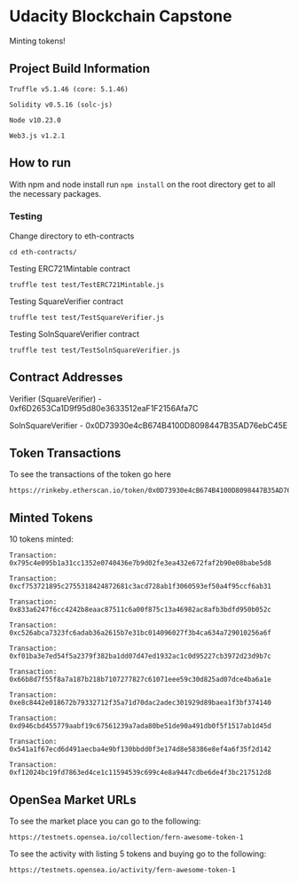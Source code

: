 # Udacity Blockchain Capstone

Minting tokens!

## Project Build Information
    Truffle v5.1.46 (core: 5.1.46)

    Solidity v0.5.16 (solc-js)

    Node v10.23.0

    Web3.js v1.2.1

## How to run 
With npm and node install run `npm install` on the root directory get to all the necessary packages.

### Testing
Change directory to eth-contracts

    cd eth-contracts/

Testing ERC721Mintable contract

    truffle test test/TestERC721Mintable.js


Testing SquareVerifier contract

    truffle test test/TestSquareVerifier.js

Testing SolnSquareVerifier contract

    truffle test test/TestSolnSquareVerifier.js

## Contract Addresses
Verifier (SquareVerifier) - 0xf6D2653Ca1D9f95d80e3633512eaF1F2156Afa7C

SolnSquareVerifier - 0x0D73930e4cB674B4100D8098447B35AD76ebC45E

## Token Transactions
To see the transactions of the token go here
    
    https://rinkeby.etherscan.io/token/0x0D73930e4cB674B4100D8098447B35AD76ebC45E

## Minted Tokens
10 tokens minted:
    
    Transaction: 0x795c4e095b1a31cc1352e0740436e7b9d02fe3ea432e672faf2b90e08babe5d8
    
    Transaction: 0xcf753721895c2755318424872681c3acd728ab1f3060593ef50a4f95ccf6ab31
    
    Transaction: 0x833a6247f6cc4242b8eaac87511c6a00f875c13a46982ac8afb3bdfd950b052c
    
    Transaction: 0xc526abca7323fc6adab36a2615b7e31bc014096027f3b4ca634a729010256a6f
    
    Transaction: 0xf01ba3e7ed54f5a2379f382ba1dd07d47ed1932ac1c0d95227cb3972d23d9b7c
    
    Transaction: 0x66b8d7f55f8a7a187b218b7107277827c61071eee59c30d825ad07dce4ba6a1e
    
    Transaction: 0xe8c8442e018672b79332712f35a71d70dac2adec301929d89baea1f3bf374140
    
    Transaction: 0xd946cbd455779aabf19c67561239a7ada80be51de90a491db0f5f1517ab1d45d
    
    Transaction: 0x541a1f67ecd6d491aecba4e9bf130bbdd0f3e174d8e58386e8ef4a6f35f2d142
    
    Transaction: 0xf12024bc19fd7863ed4ce1c11594539c699c4e8a9447cdbe6de4f3bc217512d8

## OpenSea Market URLs
To see the market place you can go to the following:
   
    https://testnets.opensea.io/collection/fern-awesome-token-1

To see the activity with listing 5 tokens and buying go to the following:
   
    https://testnets.opensea.io/activity/fern-awesome-token-1